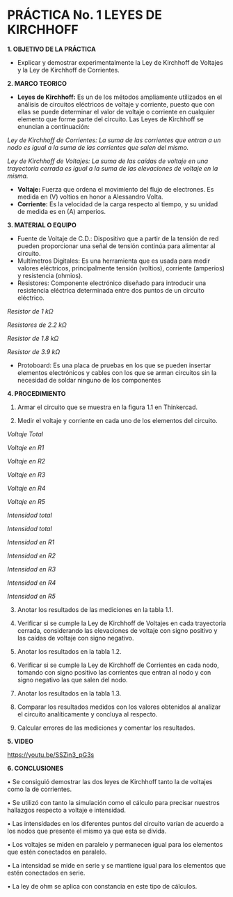 # **PRÁCTICA No. 1	LEYES DE KIRCHHOFF**

**1. OBJETIVO DE LA PRÁCTICA**
- Explicar y demostrar experimentalmente la Ley de Kirchhoff de Voltajes y la Ley de Kirchhoff de Corrientes.

**2. MARCO TEORICO**
- **Leyes de Kirchhoff:** Es un de los métodos ampliamente utilizados en el análisis de circuitos eléctricos de voltaje y corriente, puesto que con ellas se puede determinar el valor de voltaje o corriente en cualquier elemento que forme parte del circuito. Las Leyes de Kirchhoff se enuncian a continuación:

*Ley de Kirchhoff de Corrientes: La suma de las corrientes que entran a un nodo es igual a la suma de las corrientes que salen del mismo.*

*Ley de Kirchhoff de Voltajes: La suma de las caídas de voltaje en una trayectoria cerrada es igual a la suma de las elevaciones de voltaje en la misma.*
- **Voltaje:** Fuerza que ordena el movimiento del flujo de electrones. Es medida en (V) voltios en honor a Alessandro Volta.
- **Corriente:** Es la velocidad de la carga respecto al tiempo, y su unidad de medida es en (A) amperios.

**3. MATERIAL O EQUIPO**
- Fuente de Voltaje de C.D.: Dispositivo que a partir de la tensión de red pueden proporcionar una señal de tensión continúa para alimentar al circuito.
- Multímetros Digitales: Es una herramienta que es usada para medir valores eléctricos, principalmente tensión (voltios), corriente (amperios) y resistencia (ohmios).
- Resistores: Componente electrónico diseñado para introducir una resistencia eléctrica determinada entre dos puntos de un circuito eléctrico.

*Resistor de 1 kΩ*

*Resistores de 2.2 kΩ*

*Resistor de 1.8 kΩ*

*Resistor de 3.9 kΩ*

- Protoboard: Es una placa de pruebas en los que se pueden insertar elementos electrónicos y cables con los que se arman circuitos sin la necesidad de soldar ninguno de los componentes

**4. PROCEDIMIENTO**

1) Armar el circuito que se muestra en la figura 1.1 en Thinkercad.

2) Medir el voltaje y corriente en cada uno de los elementos del circuito. 

*Voltaje Total*

*Voltaje en R1*

*Voltaje en R2*

*Voltaje en R3*

*Voltaje en R4*

*Voltaje en R5*

*Intensidad total*
 
*Intensidad total*

*Intensidad en R1*

*Intensidad en R2*

*Intensidad en R3*

*Intensidad en R4*

*Intensidad en R5*

3) Anotar los resultados de las mediciones en la tabla 1.1.

4) Verificar si se cumple la Ley de Kirchhoff de Voltajes en cada trayectoria cerrada, considerando las elevaciones de voltaje con signo positivo y las caídas de voltaje con signo negativo.

5) Anotar los resultados en la tabla 1.2.

6) Verificar si se cumple la Ley de Kirchhoff de Corrientes en cada nodo, tomando con signo positivo las corrientes que entran al nodo y con signo negativo las que salen del nodo. 

7) Anotar los resultados en la tabla 1.3.

8) Comparar los resultados medidos con los valores obtenidos al analizar el circuito analíticamente y concluya al respecto.

9) Calcular errores de las mediciones y comentar los resultados.

**5. VIDEO**

https://youtu.be/SSZin3_pG3s

**6. CONCLUSIONES**

•	Se consiguió demostrar las dos leyes de Kirchhoff tanto la de voltajes como la de corrientes.

•	Se utilizó con tanto la simulación como el cálculo para precisar nuestros hallazgos respecto a voltaje e intensidad.

•	Las intensidades en los diferentes puntos del circuito varían de acuerdo a los nodos que presente el mismo ya que esta se divida.

•	Los voltajes se miden en paralelo y permanecen igual para los elementos que estén conectados en paralelo.

•	La intensidad se mide en serie y se mantiene igual para los elementos que estén conectados en serie.

•	La ley de ohm se aplica con constancia en este tipo de cálculos.
